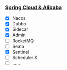 ### [Spring Cloud & Alibaba](https://github.com/alibaba/spring-cloud-alibaba)

- [x] Nacos
- [x] Dubbo
- [x] Sidecar
- [x] Admin
- [ ] RocketMQ
- [ ] Seata
- [x] Sentinel
- [ ] Scheduler X
- [ ] ......